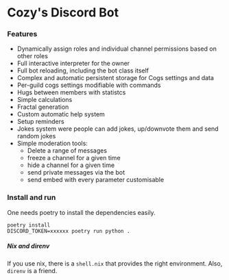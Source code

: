 # Cozy's Discord Bot

### Features

- Dynamically assign roles and individual channel permissions 
    based on other roles
- Full interactive interpreter for the owner
- Full bot reloading, including the bot class itself
- Complex and automatic persistent storage for Cogs settings and data
- Per-guild cogs settings modifiable with commands
- Hugs between members with statistcs
- Simple calculations
- Fractal generation
- Custom automatic help system
- Setup reminders
- Jokes system were people can add jokes, up/downvote them 
    and send random jokes
- Simple moderation tools:
    - Delete a range of messages
    - freeze a channel for a given time
    - hide a channel for a given time
    - send private messages via the bot
    - send embed with every parameter customisable

### Install and run

One needs poetry to install the dependencies easily.

```shell script
poetry install
DISCORD_TOKEN=xxxxxx poetry run python .
```

##### Nix and direnv

If you use nix, there is a `shell.nix` that provides the right environment. Also, `direnv` is a friend.
